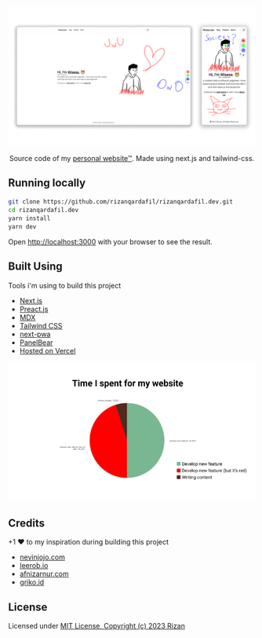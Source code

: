 <p align="center">
  <img src="/public/preview.png" alt='preview'>
</p>
<p align="center">
  Source code of my <a href='https://wisesa.dev'>personal website™</a>. Made using next.js and tailwind-css.
</p>


## Running locally

```bash
git clone https://github.com/rizanqardafil/rizanqardafil.dev.git
cd rizanqardafil.dev
yarn install
yarn dev
```

Open [http://localhost:3000](http://localhost:3000) with your browser to see the result.

## Built Using

Tools i'm using to build this project
- [Next.js](https://nextjs.org/)
- [Preact.js](https://preactjs.com/)
- [MDX](https://github.com/mdx-js/mdx)
- [Tailwind CSS](https://tailwindcss.com/)
- [next-pwa](https://github.com/shadowwalker/next-pwa)
- [PanelBear](https://panelbear.com/)
- [Hosted on Vercel](https://vercel.com)


<p align="center">
  <img src="/public/blog/well.jpg" alt='yes'>
</p>


## Credits

+1 ♥ to my inspiration during building this project

- [nevinjojo.com](https://www.nevinjojo.com/)
- [leerob.io](https://leerob.io/)
- [afnizarnur.com](https://afnizarnur.com/)
- [griko.id](https://griko.id/)

## License

Licensed under [MIT License, Copyright (c) 2023 Rizan](./LICENSE)
